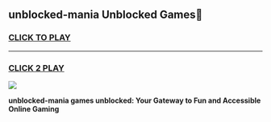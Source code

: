 
## unblocked-mania Unblocked Games👋
<h3>
<a href="https://news.freeplayer.one?title=unblocked-mania&ref=16F">CLICK TO PLAY</a></h3>
<hr>

<h3>
<a href="https://news.freeplayer.one?title=unblocked-mania&ref=16F">CLICK 2 PLAY</a>
  
</h3>

<a href="https://news.freeplayer.one?title=unblocked-mania&ref=16F/"><img src="https://clearcache.store/games.png"></a>


**unblocked-mania games unblocked: Your Gateway to Fun and Accessible Online Gaming**
